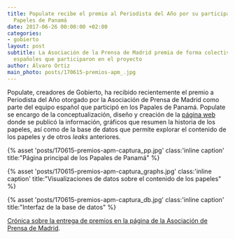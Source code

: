 ```yaml
---
title: Populate recibe el premio al Periodista del Año por su participación en los
  Papeles de Panamá
date: 2017-06-26 00:00:00 +02:00
categories:
- gobierto
layout: post
subtitle: La Asociación de la Prensa de Madrid premia de forma colectiva a todos los
  españoles que participaron en el proyecto
author: Álvaro Ortiz
main_photo: posts/170615-premios-apm_.jpg
---
```


Populate, creadores de Gobierto, ha recibido recientemente el premio a Periodista del Año otorgado por la Asociación de Prensa de Madrid como parte del equipo español que participó en los Papales de Panamá. Populate se encargo de la conceptualización, diseño y creación de la [página web](http://panamapapers.icij.org) donde se publicó la información, gráficos que resumen la historia de los papeles, así como de la base de datos que permite explorar el contenido de los papeles y de otros _leaks_ anteriores.

{% asset 'posts/170615-premios-apm-captura_pp.jpg' class:'inline caption' title:"Página principal de los Papales de Panamá" %}

{% asset 'posts/170615-premios-apm-captura_graphs.jpg' class:'inline caption' title:"Visualizaciones de datos sobre el contenido de los papeles" %}

{% asset 'posts/170615-premios-apm-captura_db.jpg' class:'inline caption' title:"Interfaz de la base de datos" %}

[Crónica sobre la entrega de premios en la página de la Asociación de Prensa de Madrid](http://www.apmadrid.es/comunicado/victoria-prego-en-los-premios-apm-de-periodismo-los-periodistas-tenemos-la-obligacion-de-resistir/).
